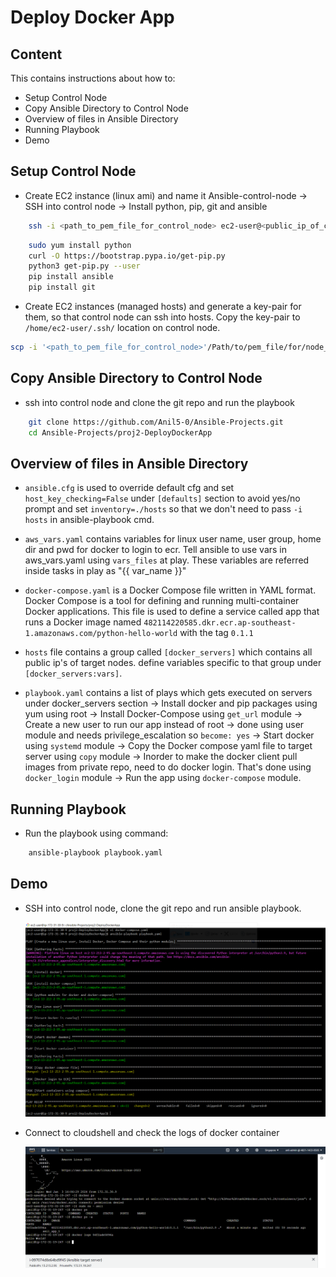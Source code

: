 # Deploy Docker App 

## Content

This contains instructions about how to:

- Setup Control Node 
- Copy Ansible Directory to Control Node
- Overview of files in Ansible Directory
- Running Playbook
- Demo

##  Setup Control Node 

- Create EC2 instance (linux ami) and name it Ansible-control-node -> SSH into control node -> Install python, pip, git and ansible

```bash
    ssh -i <path_to_pem_file_for_control_node> ec2-user@<public_ip_of_control_node>
```

```bash
    sudo yum install python
    curl -O https://bootstrap.pypa.io/get-pip.py
    python3 get-pip.py --user
    pip install ansible
    pip install git
```

- Create EC2 instances (managed hosts) and generate a key-pair for them, so that control node can ssh into hosts. Copy the key-pair to `/home/ec2-user/.ssh/` location on control node.

```bash
scp -i '<path_to_pem_file_for_control_node>'/Path/to/pem_file/for/node_servers ec2-user@<public_ip_of_control_node>:/home/ec2-user/.ssh/ansible-target.pem
```

## Copy Ansible Directory to Control Node

- ssh into control node and clone the git repo and run the playbook

```bash
    git clone https://github.com/Anil5-0/Ansible-Projects.git
    cd Ansible-Projects/proj2-DeployDockerApp
```

## Overview of files in Ansible Directory

- `ansible.cfg` is used to override default cfg and set `host_key_checking=False` under `[defaults]` section to avoid yes/no prompt and set `inventory=./hosts` so that we don't need to pass `-i hosts` in ansible-playbook cmd.

- `aws_vars.yaml` contains variables for linux user name, user group, home dir and pwd for docker to login to ecr. Tell ansible to use vars in aws_vars.yaml using `vars_files` at play. These variables are referred inside tasks in play as "{{ var_name }}"

- `docker-compose.yaml` is a Docker Compose file written in YAML format. Docker Compose is a tool for defining and running multi-container Docker applications. This file is used to define a service called app that runs a Docker image named `482114220585.dkr.ecr.ap-southeast-1.amazonaws.com/python-hello-world` with the tag `0.1.1`

- `hosts` file contains a group called `[docker_servers]` which contains all public ip's of target nodes. define variables specific to that group under `[docker_servers:vars]`.

- `playbook.yaml` contains a list of plays which gets executed on servers under docker_servers section -> Install docker and pip packages using yum using root -> Install Docker-Compose using `get_url` module -> Create a new user to run our app instead of root -> done using user module and needs privilege_escalation so `become: yes` -> Start docker using `systemd` module -> Copy the Docker compose yaml file to target server using `copy` module -> Inorder to make the docker client pull images from private repo, need to do docker login. That's done using `docker_login` module -> Run the app using `docker-compose` module.

## Running Playbook

- Run the playbook using command:
```bash
    ansible-playbook playbook.yaml
```

## Demo

- SSH into control node, clone the git repo and run ansible playbook.

    ![](/docs/images/proj2/01-ansible-output.PNG)

- Connect to cloudshell and check the logs of docker container

    ![](/docs/images/proj2/02-container-logs.PNG)
